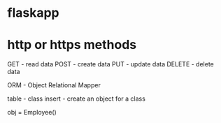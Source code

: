 # flaskapp

# http or https methods

GET - read data
POST - create data
PUT - update data
DELETE - delete data

ORM - Object Relational Mapper

table - class
insert - create an object for a class

obj = Employee()